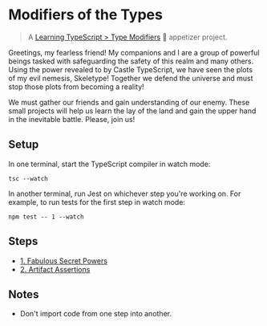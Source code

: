# Modifiers of the Types

> A [Learning TypeScript > Type Modifiers](https://learning-typescript.com/type-modifiers) 🥗 appetizer project.

Greetings, my fearless friend!
My companions and I are a group of powerful beings tasked with safeguarding the safety of this realm and many others.
Using the power revealed to by Castle TypeScript, we have seen the plots of my evil nemesis, Skeletype!
Together we defend the universe and must stop those plots from becoming a reality!

We must gather our friends and gain understanding of our enemy.
These small projects will help us learn the lay of the land and gain the upper hand in the inevitable battle.
Please, join us!

## Setup

In one terminal, start the TypeScript compiler in watch mode:

```shell
tsc --watch
```

In another terminal, run Jest on whichever step you're working on.
For example, to run tests for the first step in watch mode:

```shell
npm test -- 1 --watch
```

## Steps

- [1. Fabulous Secret Powers](./01-fabulous-secret-powers)
- [2. Artifact Assertions](./02-artifact-assertions)

## Notes

- Don't import code from one step into another.
